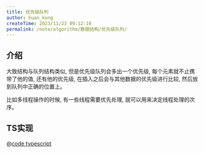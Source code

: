 ```yaml
---
title: 优先级队列
author: huan_kong
createTime: 2023/11/23 09:12:10
permalink: /note/algorithm/数据结构/优先级队列/
---
```


## 介绍

大致结构与队列结构类似, 但是优先级队列会多出一个优先级, 每个元素就不止携带了他的值, 还有他的优先级, 在插入之后会与其他数据的优先级进行比较, 然后放到队列中正确的位置上。

比如多线程操作的时候, 有一些线程需要优先处理, 就可以用来决定线程处理的次序。

## TS实现

@[code typescript](./code/优先级队列.ts)
